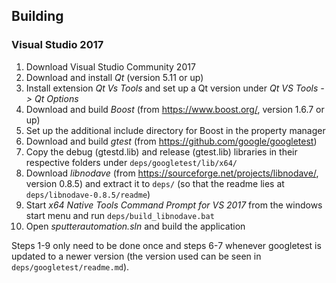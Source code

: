 ## Building
### Visual Studio 2017
1. Download Visual Studio Community 2017
2. Download and install *Qt* (version 5.11 or up)
3. Install extension *Qt Vs Tools* and set up a Qt version under *Qt VS Tools -> Qt Options*
4. Download and build *Boost* (from https://www.boost.org/, version 1.6.7 or up)
5. Set up the additional include directory for Boost in the property manager
6. Download and build *gtest* (from https://github.com/google/googletest)
7. Copy the debug (gtestd.lib) and release (gtest.lib) libraries in their respective folders under `deps/googletest/lib/x64/`
8. Download *libnodave* (from https://sourceforge.net/projects/libnodave/, version 0.8.5) and extract it to `deps/` (so that the readme lies at `deps/libnodave-0.8.5/readme`)
9. Start *x64 Native Tools Command Prompt for VS 2017* from the windows start menu and run `deps/build_libnodave.bat`
10. Open *sputterautomation.sln* and build the application

Steps 1-9 only need to be done once and steps 6-7 whenever googletest is updated to a newer version (the version used can be seen in `deps/googletest/readme.md`).